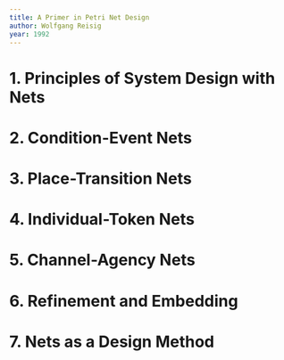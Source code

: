 ```yaml
---
title: A Primer in Petri Net Design
author: Wolfgang Reisig
year: 1992
---
```


# 1. Principles of System Design with Nets
# 2. Condition-Event Nets
# 3. Place-Transition Nets
# 4. Individual-Token Nets
# 5. Channel-Agency Nets
# 6. Refinement and Embedding
# 7. Nets as a Design Method
